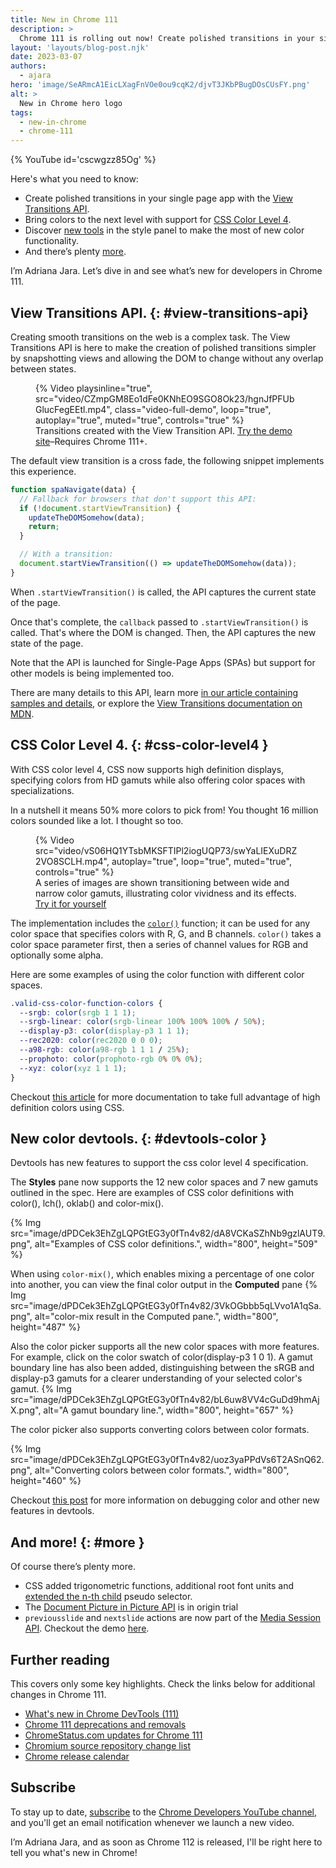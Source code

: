 ```yaml
---
title: New in Chrome 111
description: >
  Chrome 111 is rolling out now! Create polished transitions in your single page app with the View Transitions API, and bring colors to the next level with support for CSS color level 4. Discover new tools in the style panel to make the most of the new color functionality, and there’s plenty more.
layout: 'layouts/blog-post.njk'
date: 2023-03-07
authors:
  - ajara
hero: 'image/SeARmcA1EicLXagFnVOe0ou9cqK2/djvT3JKbPBugDOsCUsFY.png'
alt: >
  New in Chrome hero logo
tags:
  - new-in-chrome
  - chrome-111
---
```


{% YouTube id='cscwgzz85Og' %}

Here's what you need to know:

* Create polished transitions in your single page app with the [View Transitions API](#view-transitions-api).
* Bring colors to the next level with support for [CSS Color Level 4](#css-color-level4).
* Discover [new tools](#devtools-color) in the style panel to make the most of new color functionality.
* And there’s plenty [more](#more).

I’m Adriana Jara. Let’s dive in and see what’s new for developers in Chrome 111.
## View Transitions API. {: #view-transitions-api}
Creating smooth transitions on the web is a complex task.
The View Transitions API is here to make the creation of polished transitions simpler by snapshotting views and allowing the DOM to change without any overlap between states.

<figure>
  {% Video
    playsinline="true",
    src="video/CZmpGM8Eo1dFe0KNhEO9SGO8Ok23/hgnJfPFUbGlucFegEEtl.mp4",
    class="video-full-demo",
    loop="true",
    autoplay="true",
    muted="true",
    controls="true"
  %}
  <figcaption>Transitions created with the View Transition API. <a href="https://http203-playlist.netlify.app/">Try the demo site</a>–Requires Chrome 111+.</figcaption>
</figure>

The default view transition is a cross fade, the following snippet implements this experience.

```js
function spaNavigate(data) {
  // Fallback for browsers that don't support this API:
  if (!document.startViewTransition) {
    updateTheDOMSomehow(data);
    return;
  }

  // With a transition:
  document.startViewTransition(() => updateTheDOMSomehow(data));
}
```


When `.startViewTransition()` is called, the API captures the current state of the page.

Once that's complete, the `callback` passed to `.startViewTransition()` is called. That's where the DOM is changed. Then, the API captures the new state of the page.

Note that the API is launched for Single-Page Apps (SPAs) but support for other models is being implemented too.

There are many details to this API, learn more [in our article containing samples and details](/docs/web-platform/view-transitions/), or explore the [View Transitions documentation on MDN](https://developer.mozilla.org/docs/Web/API/View_Transitions_API).

## CSS Color Level 4. {: #css-color-level4 }

With CSS color level 4, CSS now supports high definition displays, specifying colors from HD gamuts while also offering color spaces with specializations.

In a nutshell it means 50% more colors to pick from! You thought 16 million colors sounded like a lot. I thought so too.

<figure>
  {% Video
    src="video/vS06HQ1YTsbMKSFTIPl2iogUQP73/swYaLIEXuDRZ2VO8SCLH.mp4",
    autoplay="true",
    loop="true",
    muted="true",
    controls="true"
  %}

  <figcaption>
    A series of images are shown transitioning between wide and narrow color
    gamuts, illustrating color vividness and its effects.<br>
    <a href="https://ciechanow.ski/color-spaces/#:~:text=you%20can%20drag%20the%20slider%20to%20see%20how%20the%20extent%20of%20the%20chromaticity%20triangle%20corresponds%20to%20the%20representable%20colors.">Try it for yourself</a>
  </figcaption>
</figure>

The implementation includes the [`color()`](https://developer.mozilla.org/docs/Web/CSS/color_value/color) function; it can be used for any color space that specifies colors with R, G, and B channels. `color()` takes a color space parameter first, then a series of channel values for RGB and optionally some alpha.

Here are some examples of using the color function with different color spaces.

```css
.valid-css-color-function-colors {
  --srgb: color(srgb 1 1 1);
  --srgb-linear: color(srgb-linear 100% 100% 100% / 50%);
  --display-p3: color(display-p3 1 1 1);
  --rec2020: color(rec2020 0 0 0);
  --a98-rgb: color(a98-rgb 1 1 1 / 25%);
  --prophoto: color(prophoto-rgb 0% 0% 0%);
  --xyz: color(xyz 1 1 1);
}
```

Checkout [this article](/articles/high-definition-css-color-guide/) for more documentation to take full advantage of high definition colors using CSS.

## New color devtools. {: #devtools-color }

Devtools has new features to support the css color level 4 specification.

The **Styles** pane now supports the 12 new color spaces and 7 new gamuts outlined in the spec. Here are examples of CSS color definitions with color(), lch(), oklab() and color-mix().

{% Img src="image/dPDCek3EhZgLQPGtEG3y0fTn4v82/dA8VCKaSZhNb9gzlAUT9.png", alt="Examples of CSS color definitions.", width="800", height="509" %}

When using `color-mix()`,  which enables mixing a percentage of one color into another, you can view the final color output in the **Computed** pane
{% Img src="image/dPDCek3EhZgLQPGtEG3y0fTn4v82/3VkOGbbb5qLVvo1A1qSa.png", alt="color-mix result in the Computed pane.", width="800", height="487" %}

Also the color picker supports all the new color spaces with more features. For example, click on the color swatch of color(display-p3 1 0 1). A gamut boundary line has also been added, distinguishing between the sRGB and display-p3 gamuts for a clearer understanding of your selected color's gamut.
{% Img src="image/dPDCek3EhZgLQPGtEG3y0fTn4v82/bL6uw8VV4cGuDd9hmAjX.png", alt="A gamut boundary line.", width="800", height="657" %}

The color picker also  supports converting colors between color formats.

{% Img src="image/dPDCek3EhZgLQPGtEG3y0fTn4v82/uoz3yaPPdVs6T2ASnQ62.png", alt="Converting colors between color formats.", width="800", height="460" %}

Checkout [this post](/blog/new-in-devtools-111/) for more information on debugging color and other new features in devtools.


## And more! {: #more }

Of course there’s plenty more.

* CSS added trigonometric functions, additional root font units and [extended the n-th child](/articles/css-nth-child-of-s/) pseudo selector.
* The [Document Picture in Picture API](/docs/web-platform/document-picture-in-picture/) is in origin trial
* `previousslide` and `nextslide` actions are now part of the [Media Session API](https://web.dev/media-session). Checkout the demo [here](https://googlechrome.github.io/samples/media-session/slides.html).

## Further reading

This covers only some key highlights. Check the links below for
additional changes in Chrome 111.

* [What's new in Chrome DevTools (111)](/blog/new-in-devtools-111/)
* [Chrome 111 deprecations and removals](/blog/deps-rems-111/)
* [ChromeStatus.com updates for Chrome 111](https://www.chromestatus.com/features#milestone%3D108)
* [Chromium source repository change list](https://chromium.googlesource.com/chromium/src/+log/110.0.5481.186..111.0.5563.53)
* [Chrome release calendar](https://chromiumdash.appspot.com/schedule)

## Subscribe

To stay up to date, [subscribe](https://goo.gl/6FP1a5) to the
[Chrome Developers YouTube channel](https://www.youtube.com/user/ChromeDevelopers/),
and you'll get an email notification whenever we launch a new video.

I’m Adriana Jara, and as soon as Chrome 112 is released, I'll be right here to
tell you what's new in Chrome!
